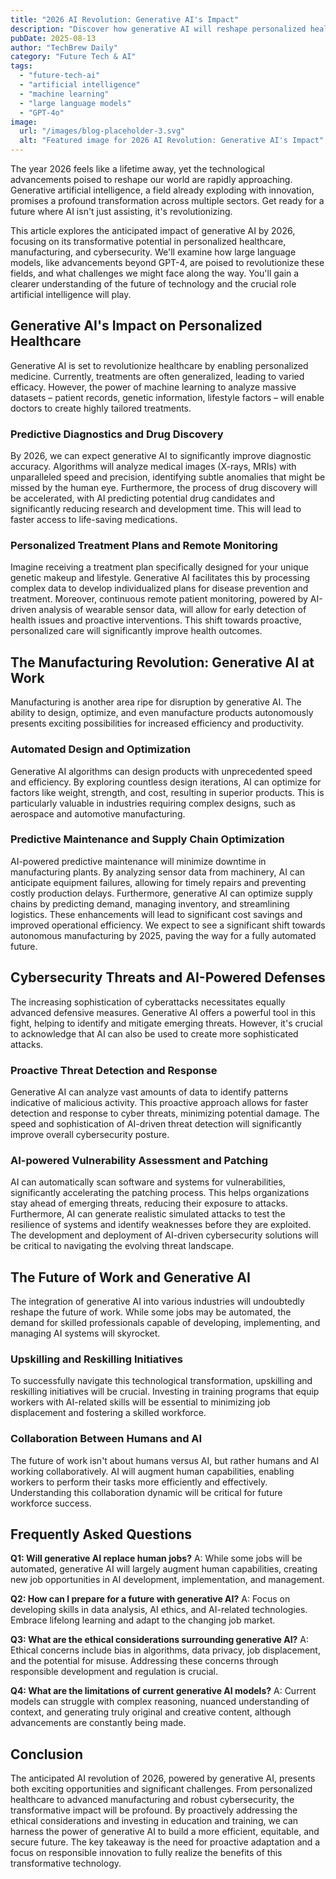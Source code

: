 ```yaml
---
title: "2026 AI Revolution: Generative AI's Impact"
description: "Discover how generative AI will reshape personalized healthcare, manufacturing, and cybersecurity in 2026. Learn about its potential and challenges with our complete guide on artificial intelligence and machine learning.  Read now!"
pubDate: 2025-08-13
author: "TechBrew Daily"
category: "Future Tech & AI"
tags:
  - "future-tech-ai"
  - "artificial intelligence"
  - "machine learning"
  - "large language models"
  - "GPT-4o"
image:
  url: "/images/blog-placeholder-3.svg"
  alt: "Featured image for 2026 AI Revolution: Generative AI's Impact"
---
```


The year 2026 feels like a lifetime away, yet the technological advancements poised to reshape our world are rapidly approaching.  Generative artificial intelligence, a field already exploding with innovation, promises a profound transformation across multiple sectors.  Get ready for a future where AI isn't just assisting, it's revolutionizing.

This article explores the anticipated impact of generative AI by 2026, focusing on its transformative potential in personalized healthcare, manufacturing, and cybersecurity. We'll examine how large language models, like advancements beyond GPT-4, are poised to revolutionize these fields, and what challenges we might face along the way. You'll gain a clearer understanding of the future of technology and the crucial role artificial intelligence will play.

## Generative AI's Impact on Personalized Healthcare

Generative AI is set to revolutionize healthcare by enabling personalized medicine.  Currently, treatments are often generalized, leading to varied efficacy.  However, the power of machine learning to analyze massive datasets – patient records, genetic information, lifestyle factors –  will enable doctors to create highly tailored treatments.

### Predictive Diagnostics and Drug Discovery

By 2026, we can expect generative AI to significantly improve diagnostic accuracy.  Algorithms will analyze medical images (X-rays, MRIs) with unparalleled speed and precision, identifying subtle anomalies that might be missed by the human eye. Furthermore, the process of drug discovery will be accelerated, with AI predicting potential drug candidates and significantly reducing research and development time. This will lead to faster access to life-saving medications.

### Personalized Treatment Plans and Remote Monitoring

Imagine receiving a treatment plan specifically designed for your unique genetic makeup and lifestyle.  Generative AI facilitates this by processing complex data to develop individualized plans for disease prevention and treatment.  Moreover, continuous remote patient monitoring, powered by AI-driven analysis of wearable sensor data, will allow for early detection of health issues and proactive interventions. This shift towards proactive, personalized care will significantly improve health outcomes.


## The Manufacturing Revolution: Generative AI at Work

Manufacturing is another area ripe for disruption by generative AI.  The ability to design, optimize, and even manufacture products autonomously presents exciting possibilities for increased efficiency and productivity.

### Automated Design and Optimization

Generative AI algorithms can design products with unprecedented speed and efficiency.  By exploring countless design iterations, AI can optimize for factors like weight, strength, and cost, resulting in superior products. This is particularly valuable in industries requiring complex designs, such as aerospace and automotive manufacturing.

### Predictive Maintenance and Supply Chain Optimization

AI-powered predictive maintenance will minimize downtime in manufacturing plants.  By analyzing sensor data from machinery, AI can anticipate equipment failures, allowing for timely repairs and preventing costly production delays.  Furthermore, generative AI can optimize supply chains by predicting demand, managing inventory, and streamlining logistics. These enhancements will lead to significant cost savings and improved operational efficiency.  We expect to see a significant shift towards autonomous manufacturing by 2025, paving the way for a fully automated future.


## Cybersecurity Threats and AI-Powered Defenses

The increasing sophistication of cyberattacks necessitates equally advanced defensive measures. Generative AI offers a powerful tool in this fight, helping to identify and mitigate emerging threats.  However, it's crucial to acknowledge that AI can also be used to create more sophisticated attacks.

### Proactive Threat Detection and Response

Generative AI can analyze vast amounts of data to identify patterns indicative of malicious activity. This proactive approach allows for faster detection and response to cyber threats, minimizing potential damage.  The speed and sophistication of AI-driven threat detection will significantly improve overall cybersecurity posture.

### AI-powered Vulnerability Assessment and Patching

AI can automatically scan software and systems for vulnerabilities, significantly accelerating the patching process.  This helps organizations stay ahead of emerging threats, reducing their exposure to attacks.  Furthermore, AI can generate realistic simulated attacks to test the resilience of systems and identify weaknesses before they are exploited.  The development and deployment of AI-driven cybersecurity solutions will be critical to navigating the evolving threat landscape.

## The Future of Work and Generative AI

The integration of generative AI into various industries will undoubtedly reshape the future of work.  While some jobs may be automated, the demand for skilled professionals capable of developing, implementing, and managing AI systems will skyrocket.

### Upskilling and Reskilling Initiatives

To successfully navigate this technological transformation, upskilling and reskilling initiatives will be crucial.  Investing in training programs that equip workers with AI-related skills will be essential to minimizing job displacement and fostering a skilled workforce.

### Collaboration Between Humans and AI

The future of work isn't about humans versus AI, but rather humans and AI working collaboratively.  AI will augment human capabilities, enabling workers to perform their tasks more efficiently and effectively.  Understanding this collaboration dynamic will be critical for future workforce success.


## Frequently Asked Questions

**Q1: Will generative AI replace human jobs?**  A: While some jobs will be automated, generative AI will largely augment human capabilities, creating new job opportunities in AI development, implementation, and management.

**Q2: How can I prepare for a future with generative AI?** A: Focus on developing skills in data analysis, AI ethics, and AI-related technologies.  Embrace lifelong learning and adapt to the changing job market.

**Q3: What are the ethical considerations surrounding generative AI?** A: Ethical concerns include bias in algorithms, data privacy, job displacement, and the potential for misuse.  Addressing these concerns through responsible development and regulation is crucial.

**Q4: What are the limitations of current generative AI models?** A: Current models can struggle with complex reasoning, nuanced understanding of context, and generating truly original and creative content, although advancements are constantly being made.


## Conclusion

The anticipated AI revolution of 2026, powered by generative AI, presents both exciting opportunities and significant challenges.  From personalized healthcare to advanced manufacturing and robust cybersecurity, the transformative impact will be profound.  By proactively addressing the ethical considerations and investing in education and training, we can harness the power of generative AI to build a more efficient, equitable, and secure future.  The key takeaway is the need for proactive adaptation and a focus on responsible innovation to fully realize the benefits of this transformative technology.